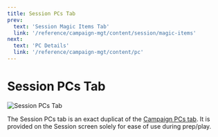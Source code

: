 ```yaml
---
title: Session PCs Tab
prev: 
  text: 'Session Magic Items Tab'
  link: '/reference/campaign-mgt/content/session/magic-items'
next: 
  text: 'PC Details'
  link: '/reference/campaign-mgt/content/pc'
---
```

# Session PCs Tab
![Session PCs Tab](/assets/images/session-pc-tab.webp)

The Session PCs tab is an exact duplicat of the [Campaign PCs tab](/reference/campaign-mgt/content/campaign/pcs).  It is provided on the Session screen solely for ease of use during prep/play.
